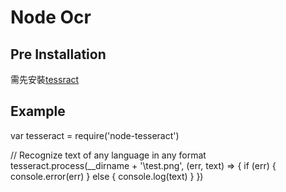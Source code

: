 # Node Ocr

## Pre Installation
需先安裝[tessract](https://github.com/tesseract-ocr/tesseract)

## Example

var tesseract = require('node-tesseract')

// Recognize text of any language in any format
tesseract.process(__dirname + '\\test.png', (err, text) => {
    if (err) {
        console.error(err)
    } else {
        console.log(text)
    }
})
